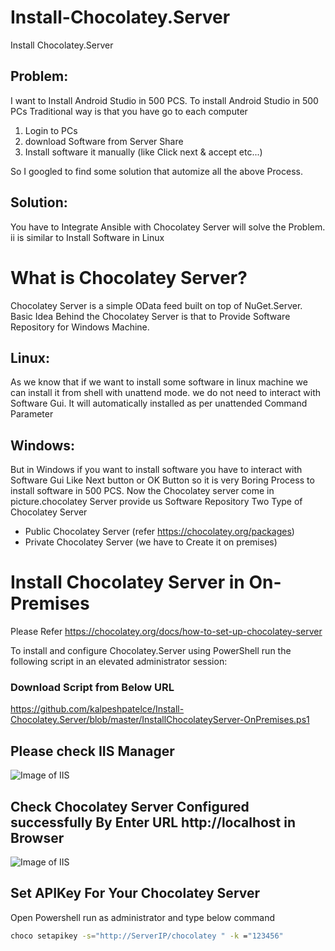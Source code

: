 # Install-Chocolatey.Server
Install Chocolatey.Server
## Problem:
I want to Install Android Studio in 500 PCS. To install Android Studio in 500 PCs Traditional way is that you have go to each computer 
1) Login to PCs
2) download Software from Server Share
3) Install software it manually (like Click next & accept etc...)

So I googled to find some solution that automize all the above Process.
## Solution:
You have to Integrate Ansible with Chocolatey Server will solve the Problem. ii is similar to Install Software in Linux



# What is Chocolatey Server?
Chocolatey Server is a simple OData feed built on top of NuGet.Server. 
Basic Idea Behind the Chocolatey Server is that to Provide Software Repository for Windows Machine.
## Linux:
As we know that if we want to install some software in linux machine we can install it from shell with unattend mode. we do not need to interact with Software Gui. It will automatically installed as per unattended Command Parameter
## Windows:
But in Windows if you want to install software you have to interact with Software Gui Like Next button or OK Button so it is very Boring Process to install software in 500 PCS.
Now the Chocolatey server come in picture.chocolatey Server provide us Software Repository 
Two Type of Chocolatey Server
- Public Chocolatey Server (refer https://chocolatey.org/packages)
- Private Chocolatey Server (we have to Create it on premises)

# Install Chocolatey Server in On-Premises
Please Refer https://chocolatey.org/docs/how-to-set-up-chocolatey-server

To install and configure Chocolatey.Server using PowerShell run the following script in an elevated administrator session:
### Download Script from Below URL
https://github.com/kalpeshpatelce/Install-Chocolatey.Server/blob/master/InstallChocolateyServer-OnPremises.ps1

## Please check IIS Manager
![Image of IIS](https://media-exp1.licdn.com/dms/image/C4E12AQHf-HDtk-eTTw/article-inline_image-shrink_1500_2232/0?e=1603324800&v=beta&t=SHIAeXWC7dK9PlL9if4dT5xi1m_hhDlSf-zajIeM8sQ)

## Check Chocolatey Server Configured successfully By Enter URL http://localhost in Browser
![Image of IIS](https://media-exp1.licdn.com/dms/image/C4E12AQG092JYA3XbxA/article-inline_image-shrink_1500_2232/0?e=1603324800&v=beta&t=hJeEdNzupspa4_MBppSJfq487mdGXZcHrM0xhzMqnCc)

## Set APIKey For Your Chocolatey Server

Open Powershell run as administrator and type below command

```bash
choco setapikey -s="http://ServerIP/chocolatey " -k ="123456"
````
